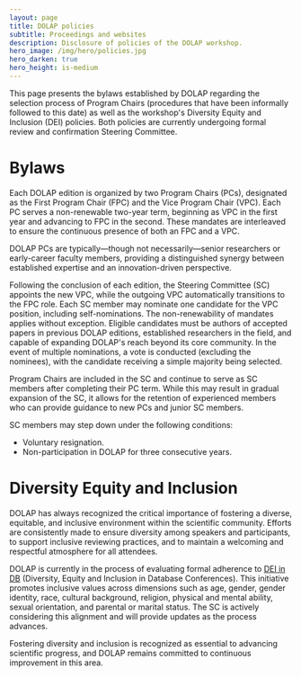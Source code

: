 ```yaml
---
layout: page
title: DOLAP policies
subtitle: Proceedings and websites
description: Disclosure of policies of the DOLAP workshop.
hero_image: /img/hero/policies.jpg
hero_darken: true
hero_height: is-medium
---
```


This page presents the bylaws established by DOLAP regarding the selection process of Program Chairs (procedures that have been informally followed to this date) as well as the workshop's Diversity Equity and Inclusion (DEI) policies. Both policies are currently undergoing formal review and confirmation Steering Committee.

# Bylaws

Each DOLAP edition is organized by two Program Chairs (PCs), designated as the First Program Chair (FPC) and the Vice Program Chair (VPC). Each PC serves a non-renewable two-year term, beginning as VPC in the first year and advancing to FPC in the second. These mandates are interleaved to ensure the continuous presence of both an FPC and a VPC.

DOLAP PCs are typically—though not necessarily—senior researchers or early-career faculty members, providing a distinguished synergy between established expertise and an innovation-driven perspective.

Following the conclusion of each edition, the Steering Committee (SC) appoints the new VPC, while the outgoing VPC automatically transitions to the FPC role. Each SC member may nominate one candidate for the VPC position, including self-nominations. The non-renewability of mandates applies without exception. Eligible candidates must be authors of accepted papers in previous DOLAP editions, established researchers in the field, and capable of expanding DOLAP's reach beyond its core community. In the event of multiple nominations, a vote is conducted (excluding the nominees), with the candidate receiving a simple majority being selected.

Program Chairs are included in the SC and continue to serve as SC members after completing their PC term. While this may result in gradual expansion of the SC, it allows for the retention of experienced members who can provide guidance to new PCs and junior SC members.

SC members may step down under the following conditions:
- Voluntary resignation.
- Non-participation in DOLAP for three consecutive years.

# Diversity Equity and Inclusion

DOLAP has always recognized the critical importance of fostering a diverse, equitable, and inclusive environment within the scientific community. Efforts are consistently made to ensure diversity among speakers and participants, to support inclusive reviewing practices, and to maintain a welcoming and respectful atmosphere for all attendees.

DOLAP is currently in the process of evaluating formal adherence to [DEI in DB](https://dbdni.github.io/) (Diversity, Equity and Inclusion in Database Conferences). This initiative promotes inclusive values across dimensions such as age, gender, gender identity, race, cultural background, religion, physical and mental ability, sexual orientation, and parental or marital status. The SC is actively considering this alignment and will provide updates as the process advances.

Fostering diversity and inclusion is recognized as essential to advancing scientific progress, and DOLAP remains committed to continuous improvement in this area.